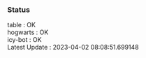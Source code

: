 ### Status


table : OK  
hogwarts : OK  
icy-bot : OK  
Latest Update : 2023-04-02 08:08:51.699148
